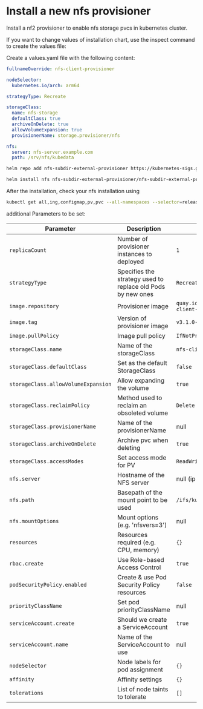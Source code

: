 # Install a new nfs provisioner

Install a nf2 provisioner to enable nfs storage pvcs in kubernetes cluster.

If you want to change values of installation chart, use the inspect command to create the values file:

Create a values.yaml file with the following content:

```yaml
fullnameOverride: nfs-client-provisioner

nodeSelector:
  kubernetes.io/arch: arm64

strategyType: Recreate

storageClass:
  name: nfs-storage
  defaultClass: true
  archiveOnDelete: true
  allowVolumeExpansion: true
  provisionerName: storage.provisioner/nfs

nfs:
  server: nfs-server.example.com
  path: /srv/nfs/kubedata
```

```sh
helm repo add nfs-subdir-external-provisioner https://kubernetes-sigs.github.io/nfs-subdir-external-provisioner/

helm install nfs nfs-subdir-external-provisioner/nfs-subdir-external-provisioner -f values.yaml -n nfs-provisioner
```

After the installation, check your nfs installation using

```sh
kubectl get all,ing,configmap,pv,pvc --all-namespaces --selector=release=nfs-provisioner -o wide
```


additional Parameters to be set:

| Parameter                           | Description                                                 | Default                                           |
| ----------------------------------- | ----------------------------------------------------------- | ------------------------------------------------- |
| `replicaCount`                      | Number of provisioner instances to deployed                 | `1`                                               |
| `strategyType`                      | Specifies the strategy used to replace old Pods by new ones | `Recreate`                                        |
| `image.repository`                  | Provisioner image                                           | `quay.io/external_storage/nfs-client-provisioner` |
| `image.tag`                         | Version of provisioner image                                | `v3.1.0-k8s1.11`                                  |
| `image.pullPolicy`                  | Image pull policy                                           | `IfNotPresent`                                    |
| `storageClass.name`                 | Name of the storageClass                                    | `nfs-client`                                      |
| `storageClass.defaultClass`         | Set as the default StorageClass                             | `false`                                           |
| `storageClass.allowVolumeExpansion` | Allow expanding the volume                                  | `true`                                            |
| `storageClass.reclaimPolicy`        | Method used to reclaim an obsoleted volume                  | `Delete`                                          |
| `storageClass.provisionerName`      | Name of the provisionerName                                 | null                                              |
| `storageClass.archiveOnDelete`      | Archive pvc when deleting                                   | `true`                                            |
| `storageClass.accessModes`          | Set access mode for PV                                      | `ReadWriteOnce`                                   |
| `nfs.server`                        | Hostname of the NFS server                                  | null (ip or hostname)                             |
| `nfs.path`                          | Basepath of the mount point to be used                      | `/ifs/kubernetes`                                 |
| `nfs.mountOptions`                  | Mount options (e.g. 'nfsvers=3')                            | null                                              |
| `resources`                         | Resources required (e.g. CPU, memory)                       | `{}`                                              |
| `rbac.create`                       | Use Role-based Access Control                               | `true`                                            |
| `podSecurityPolicy.enabled`         | Create & use Pod Security Policy resources                  | `false`                                           |
| `priorityClassName`                 | Set pod priorityClassName                                   | null                                              |
| `serviceAccount.create`             | Should we create a ServiceAccount                           | `true`                                            |
| `serviceAccount.name`               | Name of the ServiceAccount to use                           | null                                              |
| `nodeSelector`                      | Node labels for pod assignment                              | `{}`                                              |
| `affinity`                          | Affinity settings                                           | `{}`                                              |
| `tolerations`                       | List of node taints to tolerate                             | `[]`                                              |
